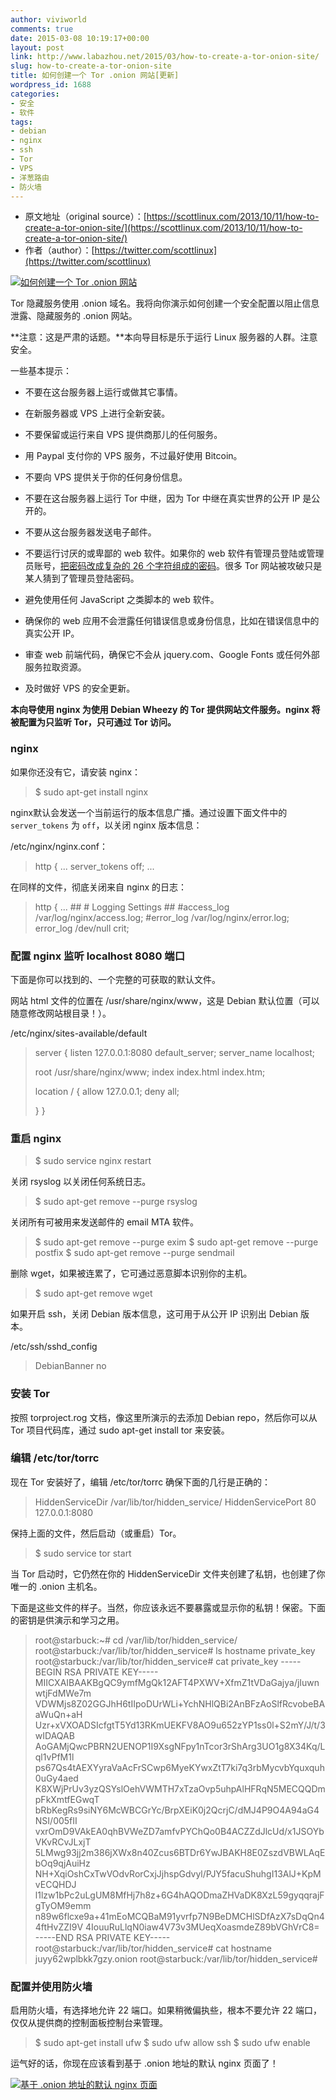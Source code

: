 ```yaml
---
author: viviworld
comments: true
date: 2015-03-08 10:19:17+00:00
layout: post
link: http://www.labazhou.net/2015/03/how-to-create-a-tor-onion-site/
slug: how-to-create-a-tor-onion-site
title: 如何创建一个 Tor .onion 网站[更新]
wordpress_id: 1688
categories:
- 安全
- 软件
tags:
- debian
- nginx
- ssh
- Tor
- VPS
- 洋葱路由
- 防火墙
---
```



* 原文地址（original source）：[https://scottlinux.com/2013/10/11/how-to-create-a-tor-onion-site/](https://scottlinux.com/2013/10/11/how-to-create-a-tor-onion-site/)
* 作者（author）：[https://twitter.com/scottlinux](https://twitter.com/scottlinux)


[![如何创建一个 Tor .onion 网站](http://www.labazhou.net/wp-content/uploads/2015/03/tor-the-onion-router.jpg)](http://www.labazhou.net/wp-content/uploads/2015/03/tor-the-onion-router.jpg)

Tor 隐藏服务使用 .onion 域名。我将向你演示如何创建一个安全配置以阻止信息泄露、隐藏服务的 .onion 网站。

**注意：这是严肃的话题。**本向导目标是乐于运行 Linux 服务器的人群。注意安全。

一些基本提示：



	
  * 不要在这台服务器上运行或做其它事情。

	
  * 在新服务器或 VPS 上进行全新安装。

	
  * 不要保留或运行来自 VPS 提供商那儿的任何服务。

	
  * 用 Paypal 支付你的 VPS 服务，不过最好使用 Bitcoin。

	
  * 不要向 VPS 提供关于你的任何身份信息。

	
  * 不要在这台服务器上运行 Tor 中继，因为 Tor 中继在真实世界的公开 IP 是公开的。

	
  * 不要从这台服务器发送电子邮件。

	
  * 不要运行讨厌的或卑鄙的 web 软件。如果你的 web 软件有管理员登陆或管理员账号，[把密码改成复杂的 26 个字符组成的密码](http://www.labazhou.net/2014/07/how-a-password-changed-my-life/)。很多 Tor 网站被攻破只是某人猜到了管理员登陆密码。

	
  * 避免使用任何 JavaScript 之类脚本的 web 软件。

	
  * 确保你的 web 应用不会泄露任何错误信息或身份信息，比如在错误信息中的真实公开 IP。

	
  * 审查 web 前端代码，确保它不会从 jquery.com、Google Fonts 或任何外部服务拉取资源。

	
  * 及时做好 VPS 的安全更新。


**本向导使用 nginx 为使用 Debian Wheezy 的 Tor 提供网站文件服务。nginx 将被配置为只监听 Tor，只可通过 Tor 访问。**


### nginx


如果你还没有它，请安装 nginx：


<blockquote>$ sudo apt-get install nginx</blockquote>


nginx默认会发送一个当前运行的版本信息广播。通过设置下面文件中的 `server_tokens` 为 `off`，以关闭 nginx 版本信息：

/etc/nginx/nginx.conf：


<blockquote>http {
...
server_tokens off;
...</blockquote>


在同样的文件，彻底关闭来自 nginx 的日志：


<blockquote>http {
...
##
# Logging Settings
##
#access_log /var/log/nginx/access.log;
#error_log /var/log/nginx/error.log;
error_log /dev/null crit;</blockquote>




### 配置 nginx 监听 localhost 8080 端口


下面是你可以找到的、一个完整的可获取的默认文件。

网站 html 文件的位置在 /usr/share/nginx/www，这是 Debian 默认位置（可以随意修改网站根目录！）。

/etc/nginx/sites-available/default


<blockquote>server {
listen 127.0.0.1:8080 default_server;
server_name localhost;

root /usr/share/nginx/www;
index index.html index.htm;

location / {
allow 127.0.0.1;
deny all;

}
}</blockquote>




### 重启 nginx




<blockquote>$ sudo service nginx restart</blockquote>


关闭 rsyslog 以关闭任何系统日志。


<blockquote>$ sudo apt-get remove --purge rsyslog</blockquote>


关闭所有可被用来发送邮件的 email MTA 软件。


<blockquote>$ sudo apt-get remove --purge exim
$ sudo apt-get remove --purge postfix
$ sudo apt-get remove --purge sendmail</blockquote>


删除 wget，如果被连累了，它可通过恶意脚本识别你的主机。


<blockquote>$ sudo apt-get remove wget</blockquote>


如果开启 ssh，关闭 Debian 版本信息，这可用于从公开 IP 识别出 Debian 版本。

/etc/ssh/sshd_config


<blockquote>DebianBanner no</blockquote>




### 安装 Tor


按照 torproject.rog 文档，像这里所演示的去添加 Debian repo，然后你可以从 Tor 项目代码库，通过 sudo apt-get install tor 来安装。


### 编辑 /etc/tor/torrc


现在 Tor 安装好了，编辑 /etc/tor/torrc 确保下面的几行是正确的：


<blockquote>HiddenServiceDir /var/lib/tor/hidden_service/
HiddenServicePort 80 127.0.0.1:8080</blockquote>


保持上面的文件，然后启动（或重启）Tor。


<blockquote>$ sudo service tor start</blockquote>


当 Tor 启动时，它仍然在你的 HiddenServiceDir 文件夹创建了私钥，也创建了你唯一的 .onion 主机名。

下面是这些文件的样子。当然，你应该永远不要暴露或显示你的私钥！保密。下面的密钥是供演示和学习之用。


<blockquote>root@starbuck:~# cd /var/lib/tor/hidden_service/
root@starbuck:/var/lib/tor/hidden_service# ls
hostname private_key
root@starbuck:/var/lib/tor/hidden_service# cat private_key
-----BEGIN RSA PRIVATE KEY-----
MIICXAIBAAKBgQC9ymfMgQk12AFT4PXWV+XfmZ1tVDaGajya/jIuwnwtjFdMWe7m
VDWMjs8Z02GGJhH6tIIpoDUrWLi+YchNHlQBi2AnBFzAoSlfRcvobeBAaWuQn+aH
Uzr+xVXOADSIcfgtT5Yd13RKmUEKFV8AO9u652zYP1ss0l+S2mY/J/t/3wIDAQAB
AoGAMjQwcPBRN2UENOP1I9XsgNFpy1nTcor3rShArg3UO1g8X34Kq/Lql1vPfM1l
ps67Qs4tAEXYyraVaAcFrSCwp6MyeKYwxZtT7ki7q3rbMycvbYquxquh0uGy4aed
K8XWjPrUv3yzQSYslOehVWMTH7xTzaOvp5uhpAlHFRqN5MECQQDmpFkXmtfEGwqT
bRbKegRs9siNY6McWBCGrYc/BrpXEiK0j2QcrjC/dMJ4P9O4A94aG4NSI/005fII
vxrOmD9VAkEA0qhBVWeZD7amfvPYChQo0B4ACZZdJlcUd/x1JSOYbVKvRCvJLxjT
5LMwg93jj2m386jXWx8n40Zcus6BTDr6YwJBAKH8E0ZszdVBWLAqEbOq9qjAuiHz
NH+XqiOshCxTwVOdvRorCxjJjhspGdvyl/PJY5facuShuhgI13AlJ+KpMvECQHDJ
l1lzw1bPc2uLgUM8MfHj7h8z+6G4hAQODmaZHVaDK8XzL59gyqqrajFgTyOM9emm
n89w6flcxe9a+41mEoMCQBaM91yvrfp7N9BeDMCHlSDfAzX7sDqQn44ftHvZZI9V
4IouuRuLlqN0iaw4V73v3MUeqXoasmdeZ89bVGhVrC8=
-----END RSA PRIVATE KEY-----
root@starbuck:/var/lib/tor/hidden_service# cat hostname
juyy62wplbkk7gzy.onion
root@starbuck:/var/lib/tor/hidden_service#</blockquote>




### 配置并使用防火墙


启用防火墙，有选择地允许 22 端口。如果稍微偏执些，根本不要允许 22 端口，仅仅从提供商的控制面板控制台来管理。


<blockquote>$ sudo apt-get install ufw
$ sudo ufw allow ssh
$ sudo ufw enable</blockquote>


运气好的话，你现在应该看到基于 .onion 地址的默认 nginx 页面了！

[![基于 .onion 地址的默认 nginx 页面](http://www.labazhou.net/wp-content/uploads/2015/03/tor-onion-hiddenservice.png)](http://www.labazhou.net/wp-content/uploads/2015/03/tor-onion-hiddenservice.png)
